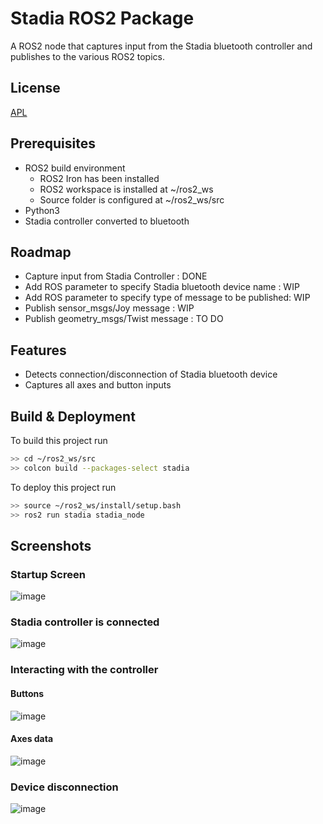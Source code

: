 
# Stadia ROS2 Package

A ROS2 node that captures input from the Stadia bluetooth controller and publishes to the various ROS2 topics.


## License

[APL](https://choosealicense.com/licenses/apache-2.0/)


## Prerequisites
* ROS2 build environment
    - ROS2 Iron has been installed
    - ROS2 workspace is installed at ~/ros2_ws
    - Source folder is configured at ~/ros2_ws/src
* Python3
* Stadia controller converted to bluetooth
## Roadmap

- Capture input from Stadia Controller : DONE
- Add ROS parameter to specify Stadia bluetooth device name : WIP
- Add ROS parameter to specify type of message to be published: WIP
- Publish sensor_msgs/Joy message : WIP
- Publish geometry_msgs/Twist message : TO DO


## Features

- Detects connection/disconnection of Stadia bluetooth device
- Captures all axes and button inputs



## Build & Deployment

To build this project run

```bash
>> cd ~/ros2_ws/src
>> colcon build --packages-select stadia
```

To deploy this project run

```bash
>> source ~/ros2_ws/install/setup.bash
>> ros2 run stadia stadia_node
```

## Screenshots
### Startup Screen
![image](https://github.com/artineering/stadia_ros_node/assets/5471319/de06fd0e-8032-42f6-8b33-47623512db45)

### Stadia controller is connected
![image](https://github.com/artineering/stadia_ros_node/assets/5471319/d3a50d8c-7864-439b-b6d8-59eedc6786f0)

### Interacting with the controller
#### Buttons
![image](https://github.com/artineering/stadia_ros_node/assets/5471319/5dc4f10f-e04a-4b5e-ae3d-4ba4fae086fc)

#### Axes data
![image](https://github.com/artineering/stadia_ros_node/assets/5471319/2167cd74-7aa5-4ccb-a1cc-4424ce0251a0)

### Device disconnection
![image](https://github.com/artineering/stadia_ros_node/assets/5471319/9708d5f1-4895-4c3c-a26b-51c39b5dcf9a)

